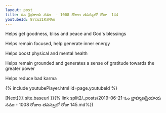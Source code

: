 ```yaml
---
layout: post
title: ఓం శ్రీధరాయ నమః  - 1008 రోజుల తపస్సులో రోజు  144
youtubeId: 87cu2IKaMAo
---
```

 
 
Helps get goodness, bliss and peace and God's blessings
 
Helps remain focused, help generate inner energy 
 
Helps boost physical and mental health 
 
Helps remain grounded and generates a sense of gratitude towards the greater power 
 
Helps reduce bad karma
 
 
 
 


{% include youtubePlayer.html id=page.youtubeId %}
 
[Next]({{ site.baseurl }}{% link  split2/_posts/2019-06-21-ఓం బ్రాహ్మణప్రియాయ నమః  - 1008 రోజుల తపస్సులో రోజు  145.md%})
 
